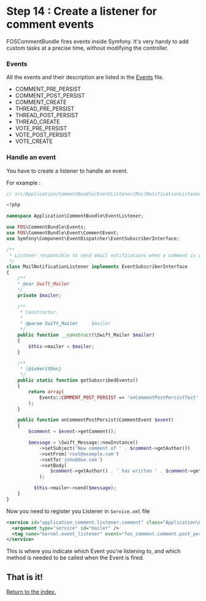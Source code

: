 Step 14 : Create a listener for comment events
==============================================

FOSCommentBundle fires events inside Symfony. It's very handy to add custom
tasks at a precise time, without modifying the controller.

### Events

All the events and their description are listed in the [Events](https://github.com/FriendsOfSymfony/FOSCommentBundle/blob/master/Events.php)
 file.

 - COMMENT_PRE_PERSIST
 - COMMENT_POST_PERSIST
 - COMMENT_CREATE
 - THREAD_PRE_PERSIST
 - THREAD_POST_PERSIST
 - THREAD_CREATE
 - VOTE_PRE_PERSIST
 - VOTE_POST_PERSIST
 - VOTE_CREATE

### Handle an event

You have to create a listener to handle an event.

For example :

``` php
// src/Application/CommentBundle/EventListener/MailNotificationListener.php

<?php

namespace Application\CommentBundle\EventListener;

use FOS\CommentBundle\Events;
use FOS\CommentBundle\Event\CommentEvent;
use Symfony\Component\EventDispatcher\EventSubscriberInterface;

/**
 * Listener responsible to send email notifications when a comment is persisted
 */
class MailNotificationListener implements EventSubscriberInterface
{
    /**
    * @var Swift_Mailer
    */
    private $mailer;

    /**
     * Constructor.
     *
     * @param Swift_Mailer     $mailer
     */
    public function __construct(\Swift_Mailer $mailer)
    {
        $this->mailer = $mailer;
    }

    /**
     * {@inheritDoc}
     */
    public static function getSubscribedEvents()
    {
        return array(
            Events::COMMENT_POST_PERSIST => 'onCommentPostPersistTest',
        );
    }

    public function onCommentPostPersist(CommentEvent $event)
    {
        $comment = $event->getComment();

        $message = \Swift_Message::newInstance()
            ->setSubject('New comment of ' . $comment->getAuthor())
            ->setFrom('root@example.com')
            ->setTo('john@doe.com')
            ->setBody(
                $comment->getAuthor() . ' has written ' . $comment->getBody()
            );

          $this->mailer->send($message);
    }
}
```

Now you need to register you Listener in `Service.xml` file

``` xml
<service id="application_comment.listener.comment" class="Application\CommentBundle\EventListener\MailNotificationListener">
  <argument type="service" id="mailer" />
  <tag name="kernel.event_listener" event="fos_comment.comment.post_persist" method="onCommentPostPersist" />
</service>
```

This is where you indicate which Event you're listening to, and which method is
needed to be called when the Event is fired.

## That is it!
[Return to the index.](index.md)
